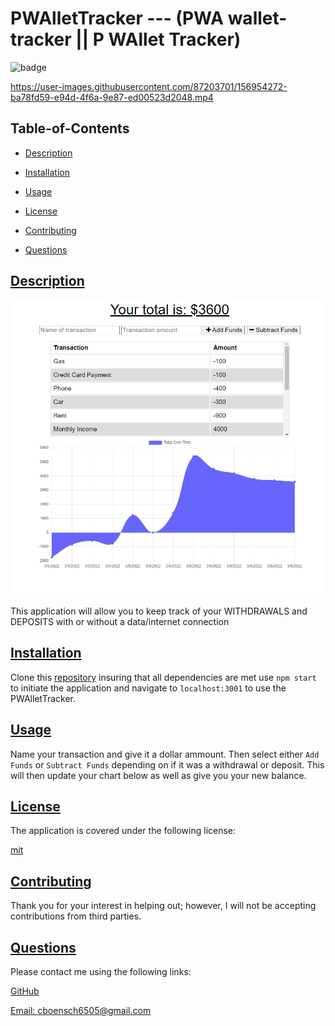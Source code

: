   # PWAlletTracker --- (PWA wallet-tracker || P WAllet Tracker)
  
  
  ![badge](https://img.shields.io/badge/license-mit-blue)
    

  https://user-images.githubusercontent.com/87203701/156954272-ba78fd59-e94d-4f6a-9e87-ed00523d2048.mp4



  ## Table-of-Contents

  * [Description](#description)
  * [Installation](#installation)
  * [Usage](#usage)
  
  * [License](#license)
    
  * [Contributing](#contributing)
  * [Questions](#questions)
  
  ## [Description](#table-of-contents)
  
  ![PWAlletTrackerScreenGrab](./img/PWAlletTrackerCapture.PNG)

  This application will allow you to keep track of your WITHDRAWALS and DEPOSITS with or without a data/internet connection

  ## [Installation](#table-of-contents)

  Clone this [repository](https://github.com/cboensch6505/PWAlletTracker) insuring that all dependencies are met use `npm start` to initiate the application and navigate to `localhost:3001` to use the PWAlletTracker.

  ## [Usage](#table-of-contents)

  Name your transaction and give it a dollar ammount. Then select either `Add Funds` or `Subtract Funds` depending on if it was a withdrawal or deposit. This will then update  your chart below as well as give you your new balance.
  
  
  ## [License](#table-of-contents)

  The application is covered under the following license:

  
  [mit](https://choosealicense.com/licenses/mit)
    
    
  ## [Contributing](#table-of-contents)
  
  
  Thank you for your interest in helping out; however, I will not be accepting contributions from third parties.
    

  ## [Questions](#table-of-contents)

  Please contact me using the following links:

  [GitHub](https://github.com/cboensch6505)

  [Email: cboensch6505@gmail.com](mailto:cboensch6505@gmail.com)
